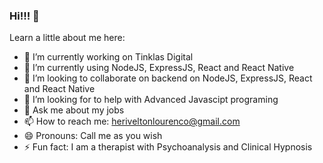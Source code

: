 ### Hi!!! 👋

Learn a little about me here:

- 🔭 I’m currently working on Tinklas Digital
- 🌱 I’m currently using NodeJS, ExpressJS, React and React Native
- 👯 I’m looking to collaborate on backend on NodeJS, ExpressJS, React and React Native
- 🤔 I’m looking for to help with Advanced Javascipt programing
- 💬 Ask me about my jobs
- 📫 How to reach me: heriveltonlourenco@gmail.com
- 😄 Pronouns: Call me as you wish
- ⚡ Fun fact: I am a therapist with Psychoanalysis and Clinical Hypnosis

